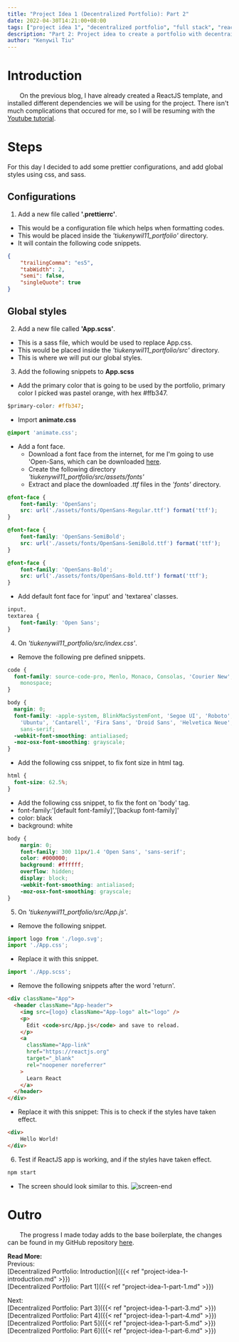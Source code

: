 ```yaml
---
title: "Project Idea 1 (Decentralized Portfolio): Part 2"
date: 2022-04-30T14:21:00+08:00
tags: ["project idea 1", "decentralized portfolio", "full stack", "reactjs", "javascript"]
description: "Part 2: Project idea to create a portfolio with decentrailized web3 technologies"
author: "Kenywil Tiu"
---
```

# Introduction

&nbsp;&nbsp;&nbsp;&nbsp;&nbsp;&nbsp; On the previous blog, I have already created a ReactJS template, and installed different dependencies we will be using for the project. There isn't much complications that occured for me, so I will be resuming with the [Youtube tutorial](https://youtu.be/bmpI252DmiI).  
  
# Steps
For this day I decided to add some prettier configurations, and add global styles using css, and sass.

## Configurations
1. Add a new file called **'.prettierrc'**.
- This would be a configuration file which helps when formatting codes. 
- This would be placed inside the *'tiukenywil11_portfolio'* directory.
- It will contain the following code snippets.
```json
{
    "trailingComma": "es5",
    "tabWidth": 2,
    "semi": false,
    "singleQuote": true
}
```

## Global styles
2. Add a new file called **'App.scss'**.
- This is a sass file, which would be used to replace App.css. 
- This would be placed inside the *'tiukenywil11_portfolio/src'* directory.
- This is where we will put our global styles.

3. Add the following snippets to **App.scss**
- Add the primary color that is going to be used by the portfolio, primary color I picked was pastel orange, with hex #ffb347.
```css
$primary-color: #ffb347;
```
- Import **animate.css**
```css
@import 'animate.css';
```
- Add a font face.
	- Download a font face from the internet, for me I'm going to use 'Open-Sans, which can be downloaded [here](https://fonts.google.com/specimen/Open+Sans).
	- Create the following directory *'tiukenywil11_portfolio/src/assets/fonts'*
	- Extract and place the downloaded *.ttf* files in the *'fonts'* directory.
```css
@font-face {
	font-family: 'OpenSans';
	src: url('./assets/fonts/OpenSans-Regular.ttf') format('ttf');
}

@font-face {
	font-family: 'OpenSans-SemiBold';
	src: url('./assets/fonts/OpenSans-SemiBold.ttf') format('ttf');
}

@font-face {
	font-family: 'OpenSans-Bold';
	src: url('./assets/fonts/OpenSans-Bold.ttf') format('ttf');
}
```	
- Add default font face for 'input' and 'textarea' classes.
```css
input,
textarea {
    font-family: 'Open Sans';
}
```

4. On *'tiukenywil11_portfolio/src/index.css'*.
- Remove the following pre defined snippets.
```css
code {
  font-family: source-code-pro, Menlo, Monaco, Consolas, 'Courier New',
    monospace;
}

body {
  margin: 0;
  font-family: -apple-system, BlinkMacSystemFont, 'Segoe UI', 'Roboto', 'Oxygen',
    'Ubuntu', 'Cantarell', 'Fira Sans', 'Droid Sans', 'Helvetica Neue',
    sans-serif;
  -webkit-font-smoothing: antialiased;
  -moz-osx-font-smoothing: grayscale;
}
```
- Add the following css snippet, to fix font size in html tag.
```css
html {
  font-size: 62.5%;
}
```
- Add the following css snippet, to fix the font on 'body' tag.
- font-family:'[default font-family]','[backup font-family]' 
- color: black
- background: white
```css
body {
	margin: 0;
	font-family: 300 11px/1.4 'Open Sans', 'sans-serif';
	color: #000000;
	background: #ffffff;
	overflow: hidden;
	display: block;
	-webkit-font-smoothing: antialiased;
	-moz-osx-font-smoothing: grayscale;
}
```
  
5. On *'tiukenywil11_portfolio/src/App.js'*.
- Remove the following snippet.
```javascript
import logo from './logo.svg';
import './App.css';
```
- Replace it with this snippet.   
```javascript
import './App.scss';
```
- Remove the following snippets after the word 'return'.
```html
<div className="App">
  <header className="App-header">
	<img src={logo} className="App-logo" alt="logo" />
	<p>
	  Edit <code>src/App.js</code> and save to reload.
	</p>
	<a
	  className="App-link"
	  href="https://reactjs.org"
	  target="_blank"
	  rel="noopener noreferrer"
	>
	  Learn React
	</a>
  </header>
</div>
```
- Replace it with this snippet: This is to check if the styles have taken effect.
```html
<div>
	Hello World!
</div>
```

6. Test if ReactJS app is working, and if the styles have taken effect.
```bash
npm start
```
- The screen should look similar to this.
![screen-end](/img/project-idea-1-part-2/1_screen-end.png)

# Outro  
&nbsp;&nbsp;&nbsp;&nbsp;&nbsp;&nbsp; The progress I made today adds to the base boilerplate, the changes can be found in my GitHub repository [here](  https://github.com/tiukenywil11/decentralized-portfolio/commit/d255e1ca3497fe4232d2959a1cc28e1c0dc1c18f). 
  
**Read More:**   
Previous:  
[Decentralized Portfolio: Introduction]({{< ref "project-idea-1-introduction.md" >}})  
[Decentralized Portfolio: Part 1]({{< ref "project-idea-1-part-1.md" >}})
  
Next:  
[Decentralized Portfolio: Part 3]({{< ref "project-idea-1-part-3.md" >}})  
[Decentralized Portfolio: Part 4]({{< ref "project-idea-1-part-4.md" >}})  
[Decentralized Portfolio: Part 5]({{< ref "project-idea-1-part-5.md" >}})  
[Decentralized Portfolio: Part 6]({{< ref "project-idea-1-part-6.md" >}})  


  